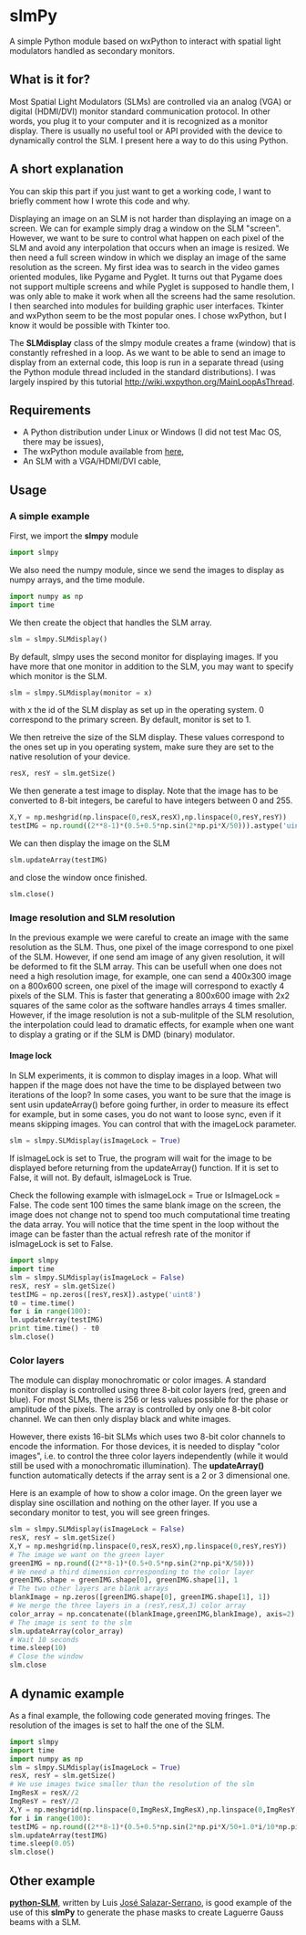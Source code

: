 # slmPy
A simple Python module based on wxPython to interact with spatial light modulators handled as secondary monitors.

## What is it for?

Most Spatial Light Modulators (SLMs) are controlled via an analog (VGA) or digital (HDMI/DVI) monitor standard communication protocol. In other words, you plug it to your computer and it is recognized as a monitor display. There is usually no useful tool or API provided with the device to dynamically control the SLM. I present here a way to do this using Python.

## A short explanation
You can skip this part if you just want to get a working code, I want to briefly comment how I wrote this code and why.

Displaying an image on an SLM is not harder than displaying an image on a screen. We can for example simply drag a window on the SLM "screen". However, we want to be sure to control what happen on each pixel of the SLM and avoid any interpolation that occurs when an image is resized. We then need a full screen window in which we display an image of the same resolution as the screen. My first idea was to search in the video games oriented modules, like Pygame and Pyglet. It turns out that Pygame does not support multiple screens and while Pyglet is supposed to handle them, I was only able to make it work when all the screens had the same resolution. I then searched into modules for building graphic user interfaces. Tkinter and wxPython seem to be the most popular ones. I chose wxPython, but I know it would be possible with Tkinter too.

The **SLMdisplay** class of the slmpy module creates a frame (window) that is constantly refreshed in a loop. As we want to be able to send an image to display from an external code, this loop is run in a separate thread (using the Python module thread included in the standard distributions). I was largely inspired by this tutorial http://wiki.wxpython.org/MainLoopAsThread.

## Requirements

* A Python distribution under Linux or Windows (I did not test Mac OS, there may be issues),
* The wxPython module available from [here](http://www.wxpython.org/),
* An SLM with a VGA/HDMI/DVI cable,

## Usage

### A simple example
First, we import the **slmpy** module

```python
import slmpy
```

We also need the numpy module, since we send the images to display as numpy arrays, and the time module.

```python
import numpy as np
import time
```

We then create the object that handles the SLM array.

```python
slm = slmpy.SLMdisplay()
```

By default, slmpy uses the second monitor for displaying images. If you have more that one monitor in addition to the SLM, you may want to specify which monitor is the SLM.

```python
slm = slmpy.SLMdisplay(monitor = x)
```

with x the id of the SLM display as set up in the operating system. 0 correspond to the primary screen. By default, monitor is set to 1.

We then retreive the size of the SLM display. These values correspond to the ones set up in you operating system, make sure they are set to the native resolution of your device. 

```python
resX, resY = slm.getSize()
```

We then generate a test image to display. Note that the image has to be converted to 8-bit integers, be careful to have integers between 0 and 255.

```python
X,Y = np.meshgrid(np.linspace(0,resX,resX),np.linspace(0,resY,resY))
testIMG = np.round((2**8-1)*(0.5+0.5*np.sin(2*np.pi*X/50))).astype('uint8'))
```

We can then display the image on the SLM 

```python
slm.updateArray(testIMG)
```

and close the window once finished.

```python
slm.close()
```
 

### Image resolution and SLM resolution

In the previous example we were careful to create an image with the same resolution as the SLM. Thus, one pixel of the image correspond to one pixel of the SLM. However, if one send am image of any given resolution, it will be deformed to fit the SLM array. This can be usefull when one does not need a high resolution image, for example, one can send a 400x300 image on a 800x600 screen, one pixel of the image will correspond to exactly 4 pixels of the SLM. This is faster that generating a 800x600 image with 2x2 squares of the same color as the software handles arrays 4 times smaller. However, if the image resolution is not a sub-mulitple of the SLM resolution, the interpolation could lead to dramatic effects, for example when one want to display a grating or if the SLM is DMD (binary) modulator.


#### Image lock

In SLM experiments, it is common to display images in a loop. What will happen if the mage does not have the time to be displayed between two iterations of the loop? In some cases, you want to be sure that the image is sent usin updateArray() before going further, in order to measure its effect for example, but in some cases, you do not want to loose sync, even if it means skipping images. You can control that with the imageLock parameter.

```python
slm = slmpy.SLMdisplay(isImageLock = True)
```

If isImageLock is set to True, the program will wait for the image to be displayed before returning from the updateArray() function. If it is set to False, it will not. By default, isImageLock is True.

Check the following example with isImageLock = True or IsImageLock = False. The code sent 100 times the same blank image on the screen, the image does not change not to spend too much computational time treating the data array. You will notice that the time spent in the loop without the image can be faster than the actual refresh rate of the monitor if isImageLock is set to False.

```python
import slmpy
import time
slm = slmpy.SLMdisplay(isImageLock = False)
resX, resY = slm.getSize()
testIMG = np.zeros([resY,resX]).astype('uint8')
t0 = time.time()
for i in range(100):
lm.updateArray(testIMG)
print time.time() - t0
slm.close()
```

### Color layers

The module can display monochromatic or color images. A standard monitor display is controlled using three 8-bit color layers (red, green and blue). For most SLMs, there is 256 or less values possible for the phase or amplitude of the pixels. The array is controlled by only one 8-bit color channel. We can then only display black and white images.

However, there exists 16-bit SLMs which uses two 8-bit color channels to encode the information. For those devices, it is needed to display "color images", i.e. to control the three color layers independently (while it would still be used with a monochromatic illumination). The **updateArray()** function automatically detects if the array sent is a 2 or 3 dimensional one.

Here is an example of how to show a color image. On the green layer we display sine oscillation and nothing on the other layer. If you use a secondary monitor to test, you will see green fringes.

```python
slm = slmpy.SLMdisplay(isImageLock = False)
resX, resY = slm.getSize()
X,Y = np.meshgrid(np.linspace(0,resX,resX),np.linspace(0,resY,resY))
# The image we want on the green layer
greenIMG = np.round((2**8-1)*(0.5+0.5*np.sin(2*np.pi*X/50)))
# We need a third dimension corresponding to the color layer
greenIMG.shape = greenIMG.shape[0], greenIMG.shape[1], 1
# The two other layers are blank arrays
blankImage = np.zeros([greenIMG.shape[0], greenIMG.shape[1], 1])
# We merge the three layers in a (resY,resX,3) color array
color_array = np.concatenate((blankImage,greenIMG,blankImage), axis=2).astype('uint8')
# The image is sent to the slm
slm.updateArray(color_array)
# Wait 10 seconds
time.sleep(10)
# Close the window
slm.close
```

## A dynamic example

As a final example, the following code generated moving fringes. The resolution of the images is set to half the one of the SLM.

```python
import slmpy
import time
import numpy as np
slm = slmpy.SLMdisplay(isImageLock = True)
resX, resY = slm.getSize()
# We use images twice smaller than the resolution of the slm
ImgResX = resX//2
ImgResY = resY//2
X,Y = np.meshgrid(np.linspace(0,ImgResX,ImgResX),np.linspace(0,ImgResY,ImgResY))
for i in range(100):
testIMG = np.round((2**8-1)*(0.5+0.5*np.sin(2*np.pi*X/50+1.0*i/10*np.pi))).astype('uint8')
slm.updateArray(testIMG)
time.sleep(0.05)
slm.close()
```

## Other example

[**python-SLM**](https://github.com/totesalaz/python-SLM), written by Luis [José Salazar-Serrano](http://www.opensourcelab.salazarserrano.com/), is good example of the use of this **slmPy** to generate the phase masks to create Laguerre Gauss beams with a SLM. 
